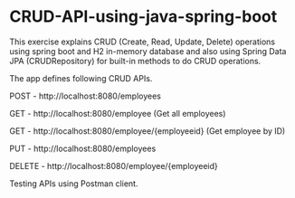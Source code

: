 # CRUD-API-using-java-spring-boot
This exercise explains CRUD (Create, Read, Update, Delete) operations using spring boot and H2 in-memory database and also using Spring Data JPA (CRUDRepository) for built-in methods to do CRUD operations.

The app defines following CRUD APIs.

POST - http://localhost:8080/employees

GET - http://localhost:8080/employee  (Get all employees)

GET - http://localhost:8080/employee/{employeeid}  (Get employee by ID)

PUT - http://localhost:8080/employees

DELETE - http://localhost:8080/employee/{employeeid}

Testing APIs using Postman client.
